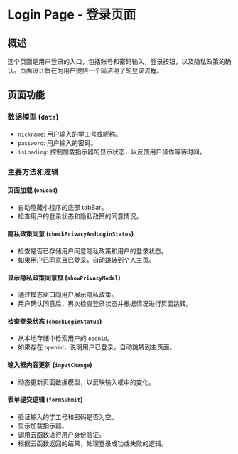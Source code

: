 # Login Page - 登录页面

## 概述
这个页面是用户登录的入口，包括账号和密码输入，登录按钮，以及隐私政策的确认。页面设计旨在为用户提供一个简洁明了的登录流程。

## 页面功能

### 数据模型 (`data`)
- `nickname`: 用户输入的学工号或昵称。
- `password`: 用户输入的密码。
- `isLoading`: 控制加载指示器的显示状态，以反馈用户操作等待时间。

### 主要方法和逻辑

#### 页面加载 (`onLoad`)
- 自动隐藏小程序的底部 tabBar。
- 检查用户的登录状态和隐私政策的同意情况。

#### 隐私政策同意 (`checkPrivacyAndLoginStatus`)
- 检查是否已存储用户同意隐私政策和用户的登录状态。
- 如果用户已同意且已登录，自动跳转到个人主页。

#### 显示隐私政策同意框 (`showPrivacyModal`)
- 通过模态窗口向用户展示隐私政策。
- 用户确认同意后，再次检查登录状态并根据情况进行页面跳转。

#### 检查登录状态 (`checkLoginStatus`)
- 从本地存储中检索用户的 `openid`。
- 如果存在 `openid`，说明用户已登录，自动跳转到主页面。

#### 输入框内容更新 (`inputChange`)
- 动态更新页面数据模型，以反映输入框中的变化。

#### 表单提交逻辑 (`formSubmit`)
- 验证输入的学工号和密码是否为空。
- 显示加载指示器。
- 调用云函数进行用户身份验证。
- 根据云函数返回的结果，处理登录成功或失败的逻辑。

